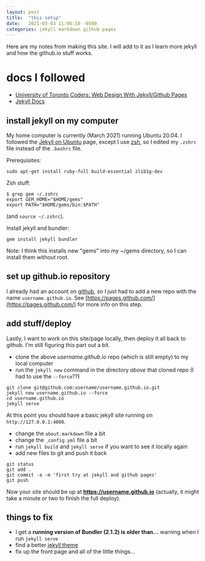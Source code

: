 ```yaml
---
layout: post
title:  "this setup"
date:   2021-03-03 11:06:10 -0500
categories: jekyll markdown github pages
---
```

Here are my notes from making this site. I will
add to it as I learn more jekyll and how the
github.io stuff works.

# docs I followed

- [University of Toronto Coders: Web Design With Jekyll/Github Pages][utc] 
- [Jekyll Docs][jekyll]

## install jekyll on my computer

My home computer is currently (March 2021) running Ubuntu 20.04.
I followed the [Jekyll on Ubuntu](https://jekyllrb.com/docs/installation/ubuntu/)
page, except I use [zsh](https://ohmyz.sh/), 
so I edited my `.zshrc` file instead of the `.bashrc` file.

Prerequisites:

```
sudo apt-get install ruby-full build-essential zlib1g-dev
```

Zsh stuff:

```
$ grep gem ~/.zshrc
export GEM_HOME="$HOME/gems"
export PATH="$HOME/gems/bin:$PATH"
```

(and `source ~/.zshrc`).

Install jekyll and bundler:

```
gem install jekyll bundler
```

Note: I think this installs new "gems" into my ~/gems directory, so I can
install them without root.

## set up github.io repository

I already had an account on [github](https://github.com), so I just had
to add a new repo with the name `username.github.io`. See 
[https://pages.github.com/](https://pages.github.com/) for more info on this step.

## add stuff/deploy

Lastly, I want to work on this site/page locally, then deploy it all
back to github. I'm still figuring this part out a bit.

- clone the above *username.github.io* repo (which is still empty) to my local computer
- run the `jekyll new` command in the directory *above* that cloned repo (I had to use the `--force`??)

```
git clone git@github.com:username/username.github.io.git
jekyll new username.github.io --force
cd username.github.io
jekyll serve
```

At this point you should have a basic jekyll site running on `http://127.0.0.1:4000`.

- change the `about.markdown` file a bit
- change the `_config.yml` file a bit
- run `jekyll build` and `jekyll serve` if you want to see it locally again
- add new files to git and push it back

```
git status
git add .
git commit -a -m 'first try at jekyll and github pages'
git push
```

Now your site should be up at **https://username.github.io** (actually, it might
take a minute or two to finish the full deploy).

## things to fix

- I get a **running version of Bundler (2.1.2) is older than...** warning when I run `jekyll serve`
- find a better [jekyll theme](https://github.com/aterenin/minima-reboot)
- fix up the front page and all of the little things...


[utc]: https://uoftcoders.github.io/studyGroup/lessons/misc/jekyll-ghpages/lesson/
[jekyll]: https://jekyllrb.com/docs/

